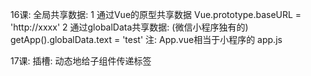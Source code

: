 16课: 全局共享数据: 
1 通过Vue的原型共享数据  Vue.prototype.baseURL = 'http://xxxx'
2 通过globalData共享数据: (微信小程序独有的)  getApp().globalData.text = 'test'
注: App.vue相当于小程序的 app.js

17课: 
插槽: 动态地给子组件传递标签